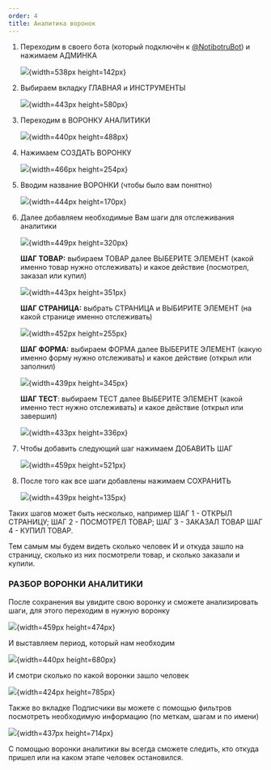 ```yaml
---
order: 4
title: Аналитика воронок
---
```


1. Переходим в своего бота (который подключён к [@NotibotruBot](https://t.me/NotibotruBot)) и нажимаем АДМИНКА

   ![](./_index-2.jpeg){width=538px height=142px}

2. Выбираем вкладку ГЛАВНАЯ и ИНСТРУМЕНТЫ

   ![](./analitika-voronok.jpeg){width=443px height=580px}

3. Переходим в ВОРОНКУ АНАЛИТИКИ

   ![](./analitika-voronok-2.jpeg){width=440px height=488px}

4. Нажимаем СОЗДАТЬ ВОРОНКУ

   ![](./analitika-voronok-3.jpeg){width=466px height=254px}

5. Вводим название ВОРОНКИ (чтобы было вам понятно)

   ![](./analitika-voronok-4.jpeg){width=444px height=170px}

6. Далее добавляем необходимые Вам шаги для отслеживания аналитики

   ![](./analitika-voronok-5.jpeg){width=449px height=320px}

   **ШАГ ТОВАР:** выбираем ТОВАР далее ВЫБЕРИТЕ ЭЛЕМЕНТ (какой именно товар нужно отслеживать) и какое действие (посмотрел, заказал или купил)

   ![](./analitika-voronok-6.jpeg){width=443px height=351px}

   **ШАГ СТРАНИЦА:** выбрать СТРАНИЦА и ВЫБИРИТЕ ЭЛЕМЕНТ (на какой странице именно отслеживать)

   ![](./analitika-voronok-7.jpeg){width=452px height=255px}

   **ШАГ ФОРМА:** выбираем ФОРМА далее ВЫБЕРИТЕ ЭЛЕМЕНТ (какую именно форму нужно отслеживать) и какое действие (открыл или заполнил)

   ![](./analitika-voronok-8.jpeg){width=439px height=345px}

   **ШАГ ТЕСТ**: выбираем ТЕСТ далее ВЫБЕРИТЕ ЭЛЕМЕНТ (какой именно тест нужно отслеживать) и какое действие (открыл или завершил)

   ![](./analitika-voronok-9.jpeg){width=433px height=336px}

7. Чтобы добавить следующий шаг нажимаем ДОБАВИТЬ ШАГ

   ![](./analitika-voronok-10.jpeg){width=459px height=521px}

8. После того как все шаги добавлены нажимаем СОХРАНИТЬ

   ![](./analitika-voronok-11.jpeg){width=439px height=135px}

Таких шагов может быть несколько, например ШАГ 1 - ОТКРЫЛ СТРАНИЦУ; ШАГ 2 - ПОСМОТРЕЛ ТОВАР; ШАГ 3 - ЗАКАЗАЛ ТОВАР ШАГ 4 - КУПИЛ ТОВАР.

Тем самым мы будем видеть сколько человек И и откуда зашло на страницу, сколько из них посмотрели товар, и сколько заказали и купили.

### РАЗБОР ВОРОНКИ АНАЛИТИКИ

После сохранения вы увидите свою воронку и сможете анализировать шаги, для этого переходим в нужную воронку

![](./analitika-voronok-12.jpeg){width=459px height=474px}

И выставляем период, который нам необходим

![](./analitika-voronok-13.jpeg){width=440px height=680px}

И смотри сколько по какой воронки зашло человек

![](./analitika-voronok-14.jpeg){width=424px height=785px}

Также во вкладке Подписчики вы можете с помощью фильтров посмотреть необходимую информацию (по меткам, шагам и по имени)

![](./analitika-voronok-15.jpeg){width=437px height=714px}

С помощью воронки аналитики вы всегда сможете следить, кто откуда пришел или на каком этапе человек остановился.


